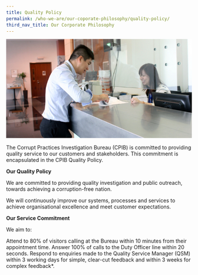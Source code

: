 ```yaml
---
title: Quality Policy
permalink: /who-we-are/our-coporate-philosophy/quality-policy/
third_nav_title: Our Corporate Philosophy
---
```


<img src="/images/quality-policy.jpg" alt="quality policy">

The Corrupt Practices Investigation Bureau (CPIB) is committed to providing quality service to our customers and stakeholders. This commitment is encapsulated in the CPIB Quality Policy.  

**Our Quality Policy**

We are committed to providing quality investigation and public outreach, towards achieving a corruption-free nation.

We will continuously improve our systems, processes and services to achieve organisational excellence and meet customer expectations.

**Our Service Commitment**

We aim to:

Attend to 80% of visitors calling at the Bureau within 10 minutes from their appointment time.
Answer 100% of calls to the Duty Officer line within 20 seconds. 
Respond to enquiries made to the Quality Service Manager (QSM) within 3 working days for simple, clear-cut feedback and within 3 weeks for complex feedback*.
